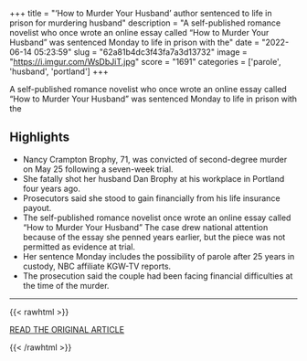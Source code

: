 +++
title = "‘How to Murder Your Husband’ author sentenced to life in prison for murdering husband"
description = "A self-published romance novelist who once wrote an online essay called “How to Murder Your Husband” was sentenced Monday to life in prison with the"
date = "2022-06-14 05:23:59"
slug = "62a81b4dc3f43fa7a3d13732"
image = "https://i.imgur.com/WsDbJiT.jpg"
score = "1691"
categories = ['parole', 'husband', 'portland']
+++

A self-published romance novelist who once wrote an online essay called “How to Murder Your Husband” was sentenced Monday to life in prison with the

## Highlights

- Nancy Crampton Brophy, 71, was convicted of second-degree murder on May 25 following a seven-week trial.
- She fatally shot her husband Dan Brophy at his workplace in Portland four years ago.
- Prosecutors said she stood to gain financially from his life insurance payout.
- The self-published romance novelist once wrote an online essay called “How to Murder Your Husband” The case drew national attention because of the essay she penned years earlier, but the piece was not permitted as evidence at trial.
- Her sentence Monday includes the possibility of parole after 25 years in custody, NBC affiliate KGW-TV reports.
- The prosecution said the couple had been facing financial difficulties at the time of the murder.

---

{{< rawhtml >}}
  <p class="article-category">
    <a target="_blank" href="https://www.nbcnews.com/news/us-news/-murder-husband-author-sentenced-life-prison-murdering-husband-rcna33339">READ THE ORIGINAL ARTICLE</a>
  </p>
{{< /rawhtml >}}
